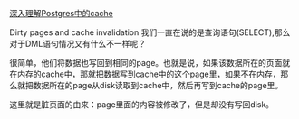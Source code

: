



[深入理解Postgres中的cache](https://www.cnblogs.com/flying-tiger/p/7885478.html)


Dirty pages and cache invalidation
我们一直在说的是查询语句(SELECT),那么对于DML语句情况又有什么不一样呢？

很简单，他们将数据也写回到相同的page。也就是说，如果该数据所在的页面就在内存的cache中，那就把数据写到cache中的这个page里，如果不在内存，那么就把数据所在的page从disk读取到cache中，然后再写到cache的page里。

这里就是脏页面的由来：page里面的内容被修改了，但是却没有写回disk。